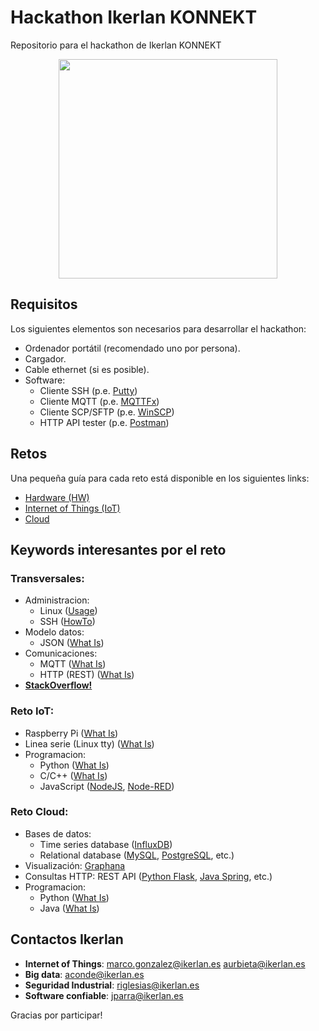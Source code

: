 # Hackathon Ikerlan KONNEKT
Repositorio para el hackathon de Ikerlan KONNEKT

<p align="center">
  <img width="350" height="351" src="https://www.ikerlan.es/img/ikerlan-konnekt/logo-footer.png">
</p>

## Requisitos
Los siguientes elementos son necesarios para desarrollar el hackathon:

* Ordenador portátil (recomendado uno por persona).
* Cargador.
* Cable ethernet (si es posible).
* Software:
  * Cliente SSH (p.e. [Putty](https://www.putty.org/))
  * Cliente MQTT (p.e. [MQTTFx](https://mqttfx.jensd.de/))
  * Cliente SCP/SFTP (p.e. [WinSCP](https://winscp.net/eng/index.php))
  * HTTP API tester (p.e. [Postman](https://www.getpostman.com/))

## Retos
Una pequeña guía para cada reto está disponible en los siguientes links:
 * [Hardware (HW)](https://github.com/ikerlan2015/hackathon/tree/master/hw)
 * [Internet of Things (IoT)](https://github.com/ikerlan2015/hackathon/tree/master/iot)
 * [Cloud](https://github.com/ikerlan2015/hackathon/tree/master/cloud)

## Keywords interesantes por el reto
### Transversales:
  * Administracion:
    * Linux ([Usage](https://www.raspberrypi.org/documentation/linux/usage/))
    * SSH ([HowTo](https://www.howtogeek.com/311287/how-to-connect-to-an-ssh-server-from-windows-macos-or-linux/))
  * Modelo datos:
    * JSON ([What Is](https://developer.mozilla.org/en-US/docs/Learn/JavaScript/Objects/JSON))
  * Comunicaciones:
    * MQTT ([What Is](https://randomnerdtutorials.com/what-is-mqtt-and-how-it-works/))
    * HTTP (REST) ([What Is](https://spring.io/understanding/REST))
  * **[StackOverflow!](https://stackoverflow.com/)**
### Reto IoT:
  * Raspberry Pi ([What Is](https://www.raspberrypi.org/))
  * Linea serie (Linux tty) ([What Is](https://askubuntu.com/questions/481906/what-does-tty-stand-for))
  * Programacion:
    * Python ([What Is](https://www.python.org/))
    * C/C++ ([What Is](https://www.programiz.com/c-programming))
    * JavaScript ([NodeJS](https://nodejs.org/en/about/), [Node-RED](https://nodered.org/))
### Reto Cloud:
  * Bases de datos:
    * Time series database ([InfluxDB](https://www.influxdata.com/))
    * Relational database ([MySQL](https://www.mysql.com/), [PostgreSQL](https://www.postgresql.org/), etc.)
  * Visualización: [Graphana](https://grafana.com/)
  * Consultas HTTP: REST API ([Python Flask](http://flask.pocoo.org/), [Java Spring](https://spring.io/), etc.)
  * Programacion:
    * Python ([What Is](https://www.python.org/))
    * Java ([What Is](https://www.edureka.co/blog/what-is-java/))

## Contactos Ikerlan
 * **Internet of Things**: marco.gonzalez@ikerlan.es aurbieta@ikerlan.es
 * **Big data**: aconde@ikerlan.es
 * **Seguridad Industrial**: riglesias@ikerlan.es
 * **Software confiable**: jparra@ikerlan.es

Gracias por participar!
